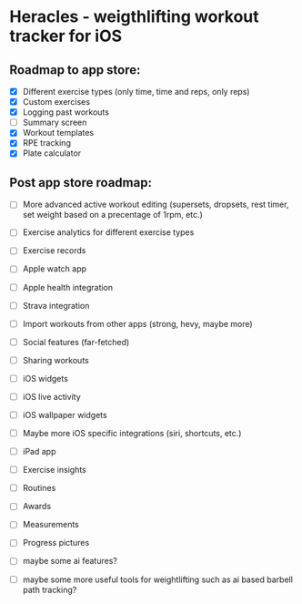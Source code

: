 #  Heracles - weigthlifting workout tracker for iOS

## Roadmap to app store:
- [x] Different exercise types (only time, time and reps, only reps)
- [x] Custom exercises
- [x] Logging past workouts
- [ ] Summary screen
- [x] Workout templates
- [x] RPE tracking
- [x] Plate calculator
## Post app store roadmap:
- [ ] More advanced active workout editing (supersets, dropsets, rest timer, set weight based on a precentage of 1rpm, etc.)
- [ ] Exercise analytics for different exercise types
- [ ] Exercise records
- [ ] Apple watch app
- [ ] Apple health integration
- [ ] Strava integration
- [ ] Import workouts from other apps (strong, hevy, maybe more)
- [ ] Social features (far-fetched)
- [ ] Sharing workouts
- [ ] iOS widgets
- [ ] iOS live activity 
- [ ] iOS wallpaper widgets
- [ ] Maybe more iOS specific integrations (siri, shortcuts, etc.)
- [ ] iPad app
- [ ] Exercise insights
- [ ] Routines 
- [ ] Awards
- [ ] Measurements
- [ ] Progress pictures
- [ ] maybe some ai features?
- [ ] maybe some more useful tools for weightlifting such as ai based barbell path tracking?

